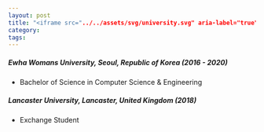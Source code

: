 ```yaml
---
layout: post
title: "<iframe src="../../assets/svg/university.svg" aria-label="true"></iframe> Education"
category:
tags:
---
```

<!---
<figure class="aligncenter">
    <img src="https://snipcartweb-10f3.kxcdn.com/media/all/9570/snipcart-static-site-ecommerce-jekyll.png" />
</figure>
-->

##### Ewha Womans University, Seoul, Republic of Korea (2016 - 2020)
* Bachelor of Science in Computer Science & Engineering

##### Lancaster University, Lancaster, United Kingdom (2018)
* Exchange Student

<!---
* **name**: Your name.
* **job_title**: Your job title.

I assume you have already downloaded and installed Ruby. Here's what you need to do next:

1. Run <code>gem install jekyll bundler</code>.
2. Copy the theme in your desired folder.
3. Enter into the folder by executing <code>cd name-of-the-folder</code>.
4. Run <code>bundle install</code>.
5. If you want to access and customize the theme, use <code>bundle exec jekyll serve</code>. This way it will be accessible on <code>http://localhost:4000</code>.
6. Upload the content of the compiled <code>_site</code> folder on your host server.
-->
